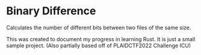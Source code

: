 # Binary Difference
Calculates the number of different bits between two files of the same size.

This was created to document my progress in learning Rust.
It is just a small sample project. (Also partially based off of PLAIDCTF2022 Challenge ICU)